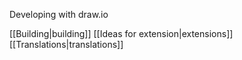 Developing with draw.io

[[Building|building]]
[[Ideas for extension|extensions]]
[[Translations|translations]]